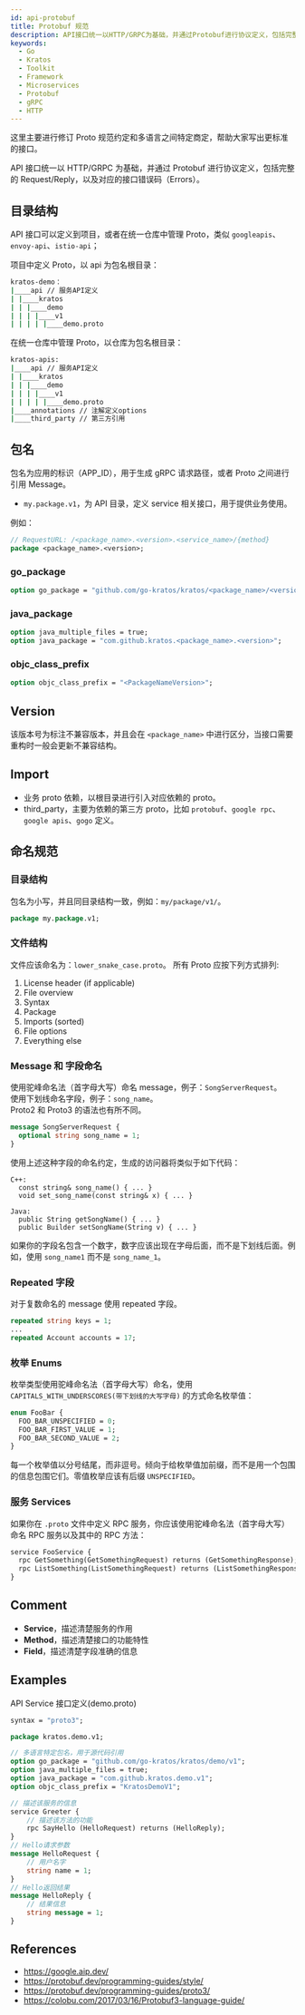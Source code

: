```yaml
---
id: api-protobuf
title: Protobuf 规范
description: API接口统一以HTTP/GRPC为基础，并通过Protobuf进行协议定义，包括完整的Request/Reply，以及对应的接口错误码（Errors）
keywords:
  - Go
  - Kratos
  - Toolkit
  - Framework
  - Microservices
  - Protobuf
  - gRPC
  - HTTP
---
```


这里主要进行修订 Proto 规范约定和多语言之间特定商定，帮助大家写出更标准的接口。

API 接口统一以 HTTP/GRPC 为基础，并通过 Protobuf 进行协议定义，包括完整的 Request/Reply，以及对应的接口错误码（Errors）。

## 目录结构

API 接口可以定义到项目，或者在统一仓库中管理 Proto，类似 `googleapis`、`envoy-api`、`istio-api`；

项目中定义 Proto，以 api 为包名根目录：

```bash
kratos-demo：
|____api // 服务API定义
| |____kratos
| | |____demo
| | | |____v1
| | | | |____demo.proto
```

在统一仓库中管理 Proto，以仓库为包名根目录：

```bash
kratos-apis:
|____api // 服务API定义
| |____kratos
| | |____demo
| | | |____v1
| | | | |____demo.proto
|____annotations // 注解定义options
|____third_party // 第三方引用
```

## 包名

包名为应用的标识（APP_ID），用于生成 gRPC 请求路径，或者 Proto 之间进行引用 Message。

- `my.package.v1`，为 API 目录，定义 service 相关接口，用于提供业务使用。

例如：

```protobuf
// RequestURL: /<package_name>.<version>.<service_name>/{method}
package <package_name>.<version>;
```

### go_package

```protobuf
option go_package = "github.com/go-kratos/kratos/<package_name>/<version>";
```

### java_package

```protobuf
option java_multiple_files = true;
option java_package = "com.github.kratos.<package_name>.<version>";
```

### objc_class_prefix

```protobuf
option objc_class_prefix = "<PackageNameVersion>";
```

## Version

该版本号为标注不兼容版本，并且会在 `<package_name>` 中进行区分，当接口需要重构时一般会更新不兼容结构。

## Import

- 业务 proto 依赖，以根目录进行引入对应依赖的 proto。
- third_party，主要为依赖的第三方 proto，比如 `protobuf`、`google rpc`、`google apis`、`gogo` 定义。

## 命名规范

### 目录结构

包名为小写，并且同目录结构一致，例如：`my/package/v1/`。

```protobuf
package my.package.v1;
```

### 文件结构

文件应该命名为：`lower_snake_case.proto`。
所有 Proto 应按下列方式排列:

1. License header (if applicable)
2. File overview
3. Syntax
4. Package
5. Imports (sorted)
6. File options
7. Everything else

### Message 和 字段命名

使用驼峰命名法（首字母大写）命名 message，例子：`SongServerRequest`。  
使用下划线命名字段，例子：`song_name`。  
Proto2 和 Proto3 的语法也有所不同。

```protobuf
message SongServerRequest {
  optional string song_name = 1;
}
```

使用上述这种字段的命名约定，生成的访问器将类似于如下代码：

```
C++:
  const string& song_name() { ... }
  void set_song_name(const string& x) { ... }

Java:
  public String getSongName() { ... }
  public Builder setSongName(String v) { ... }
```

如果你的字段名包含一个数字，数字应该出现在字母后面，而不是下划线后面。例如，使用 `song_name1` 而不是 `song_name_1`。

### Repeated 字段

对于复数命名的 message 使用 repeated 字段。

```protobuf
repeated string keys = 1;
...
repeated Account accounts = 17;
```

### 枚举 Enums

枚举类型使用驼峰命名法（首字母大写）命名，使用 `CAPITALS_WITH_UNDERSCORES(带下划线的大写字母)` 的方式命名枚举值：

```protobuf
enum FooBar {
  FOO_BAR_UNSPECIFIED = 0;
  FOO_BAR_FIRST_VALUE = 1;
  FOO_BAR_SECOND_VALUE = 2;
}
```

每一个枚举值以分号结尾，而非逗号。倾向于给枚举值加前缀，而不是用一个包围的信息包围它们。零值枚举应该有后缀 `UNSPECIFIED`。

### 服务 Services

如果你在 `.proto` 文件中定义 RPC 服务，你应该使用驼峰命名法（首字母大写）命名 RPC 服务以及其中的 RPC 方法：

```protobuf
service FooService {
  rpc GetSomething(GetSomethingRequest) returns (GetSomethingResponse);
  rpc ListSomething(ListSomethingRequest) returns (ListSomethingResponse);
}
```

## Comment

- **Service**，描述清楚服务的作用
- **Method**，描述清楚接口的功能特性
- **Field**，描述清楚字段准确的信息

## Examples

API Service 接口定义(demo.proto)

```protobuf
syntax = "proto3";

package kratos.demo.v1;

// 多语言特定包名，用于源代码引用
option go_package = "github.com/go-kratos/kratos/demo/v1";
option java_multiple_files = true;
option java_package = "com.github.kratos.demo.v1";
option objc_class_prefix = "KratosDemoV1";

// 描述该服务的信息
service Greeter {
    // 描述该方法的功能
    rpc SayHello (HelloRequest) returns (HelloReply);
}
// Hello请求参数
message HelloRequest {
    // 用户名字
    string name = 1;
}
// Hello返回结果
message HelloReply {
    // 结果信息
    string message = 1;
}
```

## References

- https://google.aip.dev/
- https://protobuf.dev/programming-guides/style/
- https://protobuf.dev/programming-guides/proto3/
- https://colobu.com/2017/03/16/Protobuf3-language-guide/
